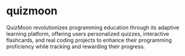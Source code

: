 # quizmoon
QuizMoon revolutionizes programming education through its adaptive learning platform, offering users personalized quizzes, interactive flashcards, and real coding projects to enhance their programming proficiency while tracking and rewarding their progress.
